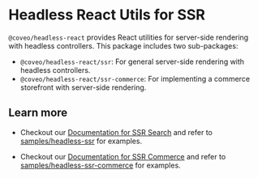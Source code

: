 # Headless React Utils for SSR

`@coveo/headless-react` provides React utilities for server-side rendering with headless controllers. This package includes two sub-packages:

- `@coveo/headless-react/ssr`: For general server-side rendering with headless controllers.
- `@coveo/headless-react/ssr-commerce`: For implementing a commerce storefront with server-side rendering.

## Learn more

- Checkout our [Documentation for SSR Search](https://docs.coveo.com/en/headless/latest/usage/headless-server-side-rendering/) and refer to [samples/headless-ssr](https://github.com/coveo/ui-kit/tree/master/packages/samples/headless-ssr) for examples.

- Checkout our [Documentation for SSR Commerce](https://docs.coveo.com/en/obif0156) and refer to [samples/headless-ssr-commerce](https://github.com/coveo/ui-kit/tree/master/packages/samples/headless-ssr-commerce/) for examples.
